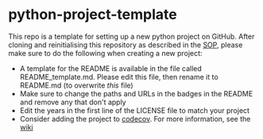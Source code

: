# python-project-template 
This repo is a template for setting up a new python project on GitHub. After cloning and reinitialising this repository as described in the [SOP](http://mediawiki.internal.sanger.ac.uk/index.php/Creating_a_New_Pathogen_Project_on_GitHub), please make sure to do the following when creating a new project:

* A template for the README is available in the file called README_template.md. Please edit this file, then rename it to README.md (to overwrite _this_ file)
* Make sure to change the paths and URLs in the badges in the README and remove any that don't apply 
* Edit the years in the first line of the LICENSE file to match your project
* Consider adding the project to [codecov](https://codecov.io/gh). For more information, see the [wiki](http://mediawiki.internal.sanger.ac.uk/index.php/Adding_Pathogen_packages_to_codecov)